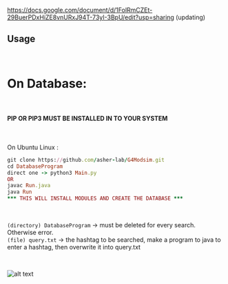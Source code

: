 https://docs.google.com/document/d/1FolRmCZEt-29BuerPDxHiZE8vnURxJ94T-73yI-3BpU/edit?usp=sharing (updating)


## Usage

<br>

# On Database:
<br>

#### PIP OR PIP3 MUST BE INSTALLED IN TO YOUR SYSTEM 
<br>

On Ubuntu Linux : <br>
```ruby
git clone https://github.com/asher-lab/G4Modsim.git
cd DatabaseProgram
direct one -> python3 Main.py
OR
javac Run.java
java Run
*** THIS WILL INSTALL MODULES AND CREATE THE DATABASE ***
```
<br>

```(directory) DatabaseProgram``` -> must be deleted for every search. Otherwise error.<br>
```(file) query.txt``` -> the hashtag to be searched, make a program to java to enter a hashtag, then overwrite it into query.txt 

<br>

![alt text](https://github.com/QuantumBit-Softwares/Hashy/blob/main/Database/hashy.png?raw=true)

